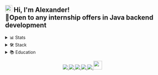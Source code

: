 ## <img src="https://github.com/blackcater/blackcater/raw/main/images/Hi.gif" height="23"/>  Hi, I'm Alexander!<br>💼Open to any internship offers in Java backend development

<details closed>
<summary>📊 Stats</summary>
     
<p align='center'>
   
   <a href="https://github-readme-stats.vercel.app/api?username=sergeev-alexander&show_icons=true&theme=radical&count_private=true">
      <img
         height=133
         src="https://github-readme-stats.vercel.app/api?username=sergeev-alexander&show_icons=true&theme=radical&count_private=true"/>
  </a>
   
   <a href="https://leetcode.com/u/alexander_sergeev">
      <img
         height=133
         src="https://leetcard.jacoblin.cool/alexander_sergeev"/>
   </a>
</p>

<p align='center'>
   
   <a href="https://www.codewars.com/users/alexander_sergeev">
      <img
         height=25
         src="https://www.codewars.com/users/alexander_sergeev/badges/small"/>
   </a>
</p>

<div 
   align="center" 
   style="margin: 40px 0">
      <a href="https://github.com/sergeev-alexander/github-profile-views-counter">
          <img 
             width="140px" 
             src="https://komarev.com/ghpvc/?username=sergeev-alexander&color=DE002D">
      </a>
</div>

</details>

<details closed>
<summary>🛠 Stack</summary>

- Core Java
  
- Spring Framework
  
- Spring Boot
  
- Spring Data JPA
  
- Docker
  
- Apache Commons
  
- Log4j
  
- Lombok
  
- Mockito
  
- JUnit
  
- Apache Tomcat
  
- Hibernate ORM
  
- Maven
  
- Gradle
  
- SQL (PostgresSQL, MySQL, H2)
  
- Git
  
- Algorithms and data structures

</details>


<details closed>
<summary>📚 Education</summary>

###### Java Developer Professional Training Course<br>Practicum By Yandex (INO CPE "Yandex EdTech")<br>Java backend developer

###### Interactive SQL Trainer<br>Far Eastern Federal University (ДФУ) - Practical tasks on creating SQL queries (MySQL)

###### Algorithms: Theory and Practice. Methods<br>Computer Science Center - Greedy algorithms, divide & conquer method, dynamic programming, etc

###### Basics of the Java language<br>Programming for Beginners (Eskova Oksana)

###### Introduction to Java<br>Stepic.org (Alexander Chernomyrdin)

###### Java Start from Jusan Singularity: Intensive<br>Educational project of the Jusan group of companies

###### Start Java<br>Stepic.org (Peter Mikhalevsky)

###### Basics of Git<br> Practicum By Yandex (INO CPE "Yandex EdTech") - Basics of branching, advanced teamwork with Git

###### Fundamentals of Mathematics for IT Professions<br>Practicum By Yandex (INO CPE "Yandex EdTech") - Fundamentals of set theory, Combinatorics, Probability Theory, etc.

###### Java Basic Design Patterns<br>Stepic.org (Alexey Kutepov) - DRY, KISS, YAGNI, SOLID and basic design patterns

###### Basics of Java<br>LegaSoft & IT-CUBE

</details>

<p align='center'>
   
   <a href="https://www.linkedin.com/in/sergeev-alexander/">
       <img src="https://img.shields.io/badge/linkedin-%230077B5.svg?&style=for-the-badge&logo=linkedin&logoColor=white"/>
   </a>
   
   <a href="https://t.me/joinchat/@alexandr_sergeev">
       <img src="https://img.shields.io/badge/Telegram-2CA5E0?style=for-the-badge&logo=telegram&logoColor=white"/>
   </a>
   
   <a href="https://wa.me/79164220703">
      <img src="https://img.shields.io/badge/WhatsApp-25D366?style=for-the-badge&logo=WhatsApp&logoColor=white"/>
   </a>
   
   <a href="mailto:a79164220703@gmail.com">
      <img src="https://img.shields.io/badge/Gmail-D14836?style=for-the-badge&logo=gmail&logoColor=white"/>
   </a>
   
   <a href="https://instagram.com/alexander._.sergeev">
      <img src="https://img.shields.io/badge/Instagram-E4405F?style=for-the-badge&logo=instagram&logoColor=white"/>
   </a>
   
   <a href="https://stepik.org/users/598949700/profile">
      <img
         height=28
         src="https://i.imgur.com/LQqo8y6.jpeg">
   </a>
</p>
